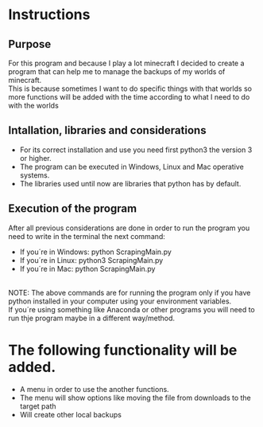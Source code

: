 # Instructions

## Purpose
For this program and because I play a lot minecraft I decided to create a program that can help me to manage the backups of my worlds of minecraft.
<br>
This is because sometimes I want to do specific things with that worlds so more functions will be added with the time according to what I need to do with the worlds

## Intallation, libraries and considerations
* For its correct installation and use you need first python3 the version 3 or higher.
* The program can be executed in Windows, Linux and Mac operative systems.
* The libraries used until now are libraries that python has by default.

## Execution of the program
After all previous considerations are done in order to run the program you need to write in the terminal the next command:
* If you´re in Windows: python ScrapingMain.py
* If you´re in Linux: python3 ScrapingMain.py
* If you´re in Mac: python ScrapingMain.py
<br>
NOTE: The above commands are for running the program only if you have python installed in your computer using your environment variables.
<br>
If you´re using something like Anaconda or other programs you will need to run thje program maybe in a different way/method.

# The following functionality will be added.
* A menu in order to use the another functions.
* The menu will show options like moving the file from downloads to the target path
* Will create other local backups
